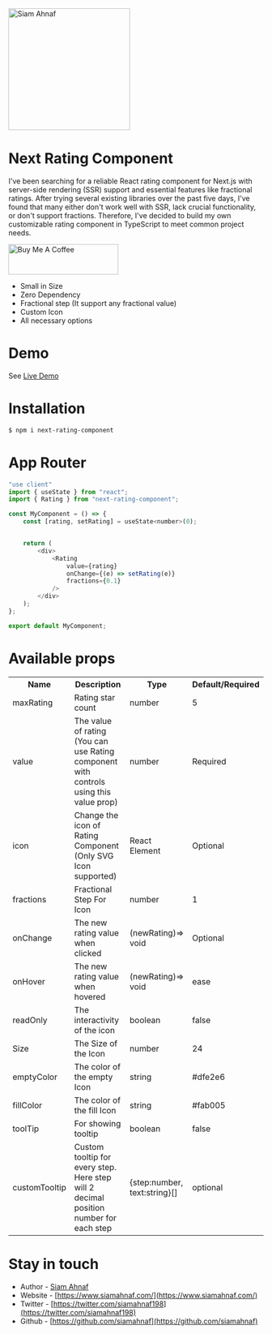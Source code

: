 <picture>
  <source media="(prefers-color-scheme: dark)" srcset="https://res.cloudinary.com/dub0dpenl/image/upload/v1731780157/Personal%20Logo/logo-white_e6fujz.png">
  <source media="(prefers-color-scheme: light)" srcset="https://res.cloudinary.com/dub0dpenl/image/upload/v1731780152/Personal%20Logo/logo-dark_qqwrqu.png">
  <img alt="Siam Ahnaf" src="https://res.cloudinary.com/dub0dpenl/image/upload/v1731780152/Personal%20Logo/logo-dark_qqwrqu.png" height="auto" width="240">
</picture>

# Next Rating Component
I've been searching for a reliable React rating component for Next.js with server-side rendering (SSR) support and essential features like fractional ratings. After trying several existing libraries over the past five days, I've found that many either don't work well with SSR, lack crucial functionality, or don't support fractions. Therefore, I've decided to build my own customizable rating component in TypeScript to meet common project needs.

<a href="https://www.buymeacoffee.com/siamahnaf" target="_blank"><img src="https://cdn.buymeacoffee.com/buttons/v2/default-yellow.png" alt="Buy Me A Coffee" style="height: 60px !important;width: 217px !important;" ></a>

- Small in Size
- Zero Dependency
- Fractional step (It support any fractional value)
- Custom Icon
- All necessary options

# Demo
See <a href="https://next-rating-component.vercel.app/">Live Demo</a>

# Installation

```bash
$ npm i next-rating-component
```

# App Router
```javascript
"use client"
import { useState } from "react";
import { Rating } from "next-rating-component";

const MyComponent = () => {
    const [rating, setRating] = useState<number>(0);


    return (
        <div>
            <Rating
                value={rating}
                onChange={(e) => setRating(e)}
                fractions={0.1}
            />
        </div>
    );
};

export default MyComponent;
```

# Available props

<table width="100%">
  <tr>
    <th> Name </th>
    <th> Description </th>
    <th> Type </th>
    <th> Default/Required </th>
  </tr>
  <tr>
    <td> maxRating </td>
    <td> Rating star count </td>
    <td> number </td>
    <td> 5 </td>
  </tr>
   <tr>
    <td> value </td>
    <td> The value of rating (You can use Rating component with controls using this value prop) </td>
     <td> number </td>
    <td> Required </td>
  </tr>
   <tr>
    <td> icon </td>
    <td> Change the icon of Rating Component (Only SVG Icon supported) </td>
     <td> React Element </td>
    <td> Optional </td>
  </tr>
   <tr>
    <td> fractions </td>
    <td> Fractional Step For Icon </td>
     <td> number </td>
    <td> 1 </td>
  </tr>
  <tr>
    <td> onChange </td>
    <td> The new rating value when clicked </td>
     <td> (newRating)=> void </td>
    <td> Optional </td>
  </tr>
   <tr>
    <td> onHover </td>
    <td> The new rating value when hovered </td>
     <td> (newRating)=> void </td>
    <td> ease </td>
  </tr>
  <tr>
    <td> readOnly </td>
    <td> The interactivity of the icon </td>
     <td> boolean </td>
    <td> false </td>
  </tr>
  <tr>
    <td> Size </td>
    <td> The Size of the Icon </td>
     <td> number </td>
    <td> 24 </td>
  </tr>
  <tr>
    <td> emptyColor </td>
    <td> The color of the empty Icon </td>
     <td> string </td>
    <td> #dfe2e6 </td>
  </tr>
   <tr>
    <td> fillColor </td>
    <td> The color of the fill Icon </td>
     <td> string </td>
    <td> #fab005 </td>
  </tr>
  <tr>
    <td> toolTip </td>
    <td> For showing tooltip </td>
     <td> boolean </td>
    <td> false </td>
  </tr>
  <tr>
    <td> customTooltip </td>
    <td> Custom tooltip for every step. Here step will 2 decimal position number for each step </td>
     <td> {step:number, text:string}[] </td>
    <td> optional </td>
  </tr>
</table>

# Stay in touch

- Author - [Siam Ahnaf](https://www.siamahnaf.com/)
- Website - [https://www.siamahnaf.com/](https://www.siamahnaf.com/)
- Twitter - [https://twitter.com/siamahnaf198](https://twitter.com/siamahnaf198)
- Github - [https://github.com/siamahnaf](https://github.com/siamahnaf)
